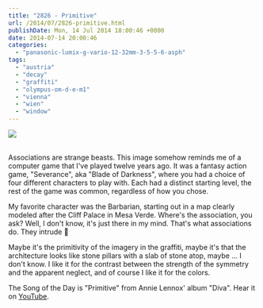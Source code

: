 ```yaml
---
title: "2826 - Primitive"
url: /2014/07/2826-primitive.html
publishDate: Mon, 14 Jul 2014 18:00:46 +0000
date: 2014-07-14 20:00:46
categories: 
  - "panasonic-lumix-g-vario-12-32mm-3-5-5-6-asph"
tags: 
  - "austria"
  - "decay"
  - "graffiti"
  - "olympus-om-d-e-m1"
  - "vienna"
  - "wien"
  - "window"
---
```

<div class="container">
<div class="center"><a target="_blank" href="https://d25zfm9zpd7gm5.cloudfront.net/1200x1200/2014/20140630_185027-Edit_lr.jpg"><img src="https://d25zfm9zpd7gm5.cloudfront.net/0600x0600/2014/20140630_185027-Edit_lr.jpg" /></a></div>
</div>
<br />

Associations are strange beasts. This image somehow reminds me of a computer game that I've played twelve years ago. It was a fantasy action game, "Severance", aka "Blade of Darkness", where you had a choice of four different characters to play with. Each had a distinct starting level, the rest of the game was common, regardless of how you chose. 

My favorite character was the Barbarian, starting out in a map clearly modeled after the Cliff Palace in Mesa Verde. Where's the association, you ask? Well, I don't know, it's just there in my mind. That's what associations do. They intrude 🙂

Maybe it's the primitivity of the imagery in the graffiti, maybe it's that the architecture looks like stone pillars with a slab of stone atop, maybe ... I don't know. I like it for the contrast between the strength of the symmetry and the apparent neglect, and of course I like it for the colors.

The Song of the Day is "Primitive" from Annie Lennox' album "Diva". Hear it on <a href="https://www.youtube.com/watch?v=Hmo1jIJCalw" target="_blank">YouTube</a>.
